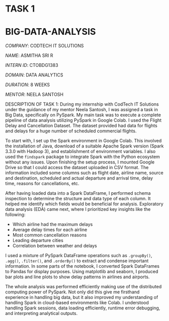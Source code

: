 # TASK 1
# BIG-DATA-ANALYSIS

 *COMPANY*: CODTECH IT SOLUTIONS
 
 *NAME*: ASMITHA SRI R
 
 *INTERN ID*: CTOBDG1383
 
 *DOMAIN*: DATA ANALYTICS
 
 *DURATION*: 8 WEEKS
 
 *MENTOR*: NEELA SANTOSH

 DESCRIPTION OF TASK 1: During my internship with CodTech IT Solutions under the guidance of my mentor Neela Santosh, I was assigned a task in Big Data, specifically on PySpark. My main task was to execute a complete pipeline of data analysis utilizing PySpark in Google Colab. I used the Flight Delay and Cancellation Dataset. The dataset provided had data for flights and delays for a huge number of scheduled commercial flights.

To start with, I set up the Spark environment in Google Colab. This involved the installation of Java, download of a suitable Apache Spark version (Spark 3.3.0 with Hadoop 3), and establishment of environment variables. I also used the `findspark` package to integrate Spark with the Python ecosystem without any issues. Upon finishing the setup process, I mounted Google Drive so that I could access the dataset uploaded in CSV format. The information included some columns such as flight date, airline name, source and destination, scheduled and actual departure and arrival time, delay time, reasons for cancellations, etc.

After having loaded data into a Spark DataFrame, I performed schema inspection to determine the structure and data type of each column. It helped me identify which fields would be beneficial for analysis. Exploratory data analysis (EDA) came next, where I prioritized key insights like the following:

- Which airline had the maximum delays
- Average delay times for each airline
- Most common cancellation reasons
- Leading departure cities
- Correlation between weather and delays

I used a mixture of PySpark DataFrame operations such as `.groupBy()`, `.agg()`, `.filter()`, and `.orderBy()` to extract and condense important information. In some parts of the notebook, I converted Spark DataFrames to Pandas for display purposes. Using matplotlib and seaborn, I produced bar plots and line plots to show delay patterns in airlines and airports.

The whole analysis was performed efficiently making use of the distributed computing power of PySpark. Not only did this give me firsthand experience in handling big data, but it also improved my understanding of handling Spark in cloud-based environments like Colab. I understood handling Spark sessions, data loading efficiently, runtime error debugging, and interpreting analytical outputs.
